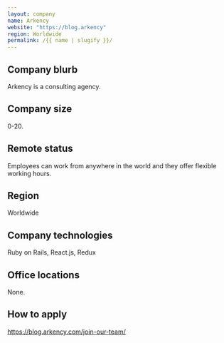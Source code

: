 ```yaml
---
layout: company
name: Arkency
website: "https://blog.arkency"
region: Worldwide
permalink: /{{ name | slugify }}/
---
```


## Company blurb

Arkency is a consulting agency.

## Company size

0-20.

## Remote status

Employees can work from anywhere in the world and they offer flexible working hours.

## Region

Worldwide

## Company technologies

Ruby on Rails, React.js, Redux

## Office locations

None.

## How to apply

https://blog.arkency.com/join-our-team/